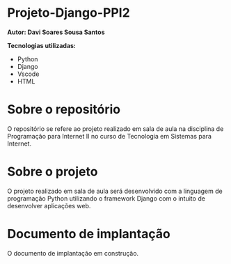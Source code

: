# Projeto-Django-PPI2
**Autor: Davi Soares Sousa Santos**

**Tecnologias utilizadas:**
- Python
- Django
- Vscode
- HTML

# Sobre o repositório
O repositório se refere ao projeto realizado em sala de aula na disciplina de Programação para Internet II no curso de Tecnologia em Sistemas para Internet.

# Sobre o projeto
O projeto realizado em sala de aula será desenvolvido com a linguagem de programação Python utilizando o framework Django com o intuito de desenvolver aplicações web.

# Documento de implantação
O documento de implantação em construção.
